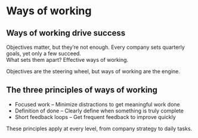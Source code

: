 # Ways of working

## Ways of working drive success
Objectives matter, but they’re not enough.
Every company sets quarterly goals, yet only a few succeed.  
What sets them apart? Effective ways of working.

Objectives are the steering wheel, but ways of working are the engine.

## The three principles of ways of working
- Focused work – Minimize distractions to get meaningful work done
- Definition of done – Clearly define when something is truly complete
- Short feedback loops – Get frequent feedback to improve quickly

These principles apply at every level, from company strategy to daily tasks.

